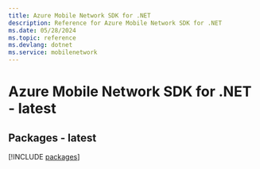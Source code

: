 ```yaml
---
title: Azure Mobile Network SDK for .NET
description: Reference for Azure Mobile Network SDK for .NET
ms.date: 05/28/2024
ms.topic: reference
ms.devlang: dotnet
ms.service: mobilenetwork
---
```

# Azure Mobile Network SDK for .NET - latest
## Packages - latest
[!INCLUDE [packages](mobile-network-index.md)]